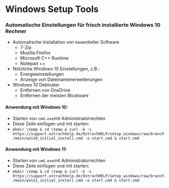 # Windows Setup Tools

### Automatische Einstellungen für frisch installierte Windows 10 Rechner

* Automatische Installation von essentieller Software
  * 7-Zip
  * Mozilla Firefox
  * Microsoft C++ Runtime
  * Notepad ++
* Nützliche Windows 10 Einstellungen, z.B.:
  * Energieeinstellungen
  * Anzeige von Dateinamenerweiterungen
* Windows 10 Debloater
  * Entfernen von OneDrive
  * Entfernen der meisten Bloatware

#### Anwendung mit Windows 10:
* Starten von ```cmd.exe```mit Administratorrechten
* Diese Zeile einfügen und mit <Enter> starten:
* ```mkdir \temp & cd \temp & curl -k -L https://support.ostrachhelp.de/OstrachHELP/setup_windows/raw/branch/main/win10_initial_install.cmd -o start.cmd & start.cmd```

#### Anwendung mit Windows 11:
* Starten von ```cmd.exe```mit Administratorrechten
* Diese Zeile einfügen und mit <Enter> starten:
* ```mkdir \temp & cd \temp & curl -k -L https://support.ostrachhelp.de/OstrachHELP/setup_windows/raw/branch/main/win11_initial_install.cmd -o start.cmd & start.cmd```

